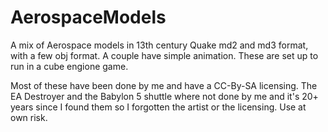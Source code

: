 # AerospaceModels
 A mix of Aerospace models in 13th century Quake md2 and md3 format, with a few obj format. A couple have simple animation.
 These are set up to run in a cube engione game. 
 
 Most of these have been done by me and have a CC-By-SA licensing.
 The EA Destroyer and the Babylon 5 shuttle where not done by me and it's 20+ years since I found them so I forgotten the 
  artist or the licensing. Use at own risk.

 
